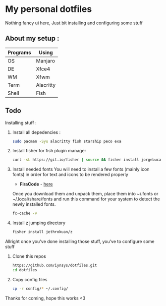 # My personal dotfiles

Nothing fancy ui here, Just bit installing and configuring some stuff

## About my setup :

| Programs | Using     |
| -------- | --------- |
| OS       | Manjaro   |
| DE       | Xfce4     |
| WM       | Xfwm      |
| Term     | Alacritty |
| Shell    | Fish      |

## Todo

Installing stuff :

1. Install all depedencies :

   ```bash
   sudo pacman -Syu alacritty fish starship peco exa
   ```

2. Install fisher for fish plugin manager
   ```bash
   curl -sL https://git.io/fisher | source && fisher install jorgebucaran/fisher
   ```
3. Install needed fonts
   You will need to install a few fonts (mainly icon fonts) in order for text and icons to be rendered properly

   -  **FiraCode** - [here](https://www.nerdfonts.com/)

   Once you download them and unpack them, place them into ~/.fonts or ~/.local/share/fonts and run this command for your system to detect the newly installed fonts.

   ```bash
   fc-cache -v
   ```

4. Install z jumping directory
   ```bash
   fisher install jethrokuan/z
   ```

Allright once you've done installing those stuff, you've to configure some stuff

1. Clone this repos
   ```bash
   https://github.com/iynsys/dotfiles.git
   cd dotfiles
   ```
2. Copy config files
   ```bash
   cp -r config/* ~/.config/
   ```

Thanks for coming, hope this works <3
